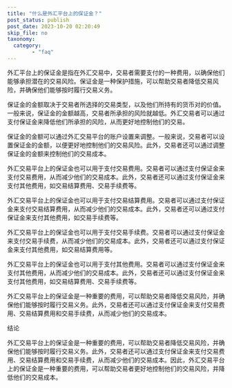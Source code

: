 ```yaml
---
title: "什么是外汇平台上的保证金？"
post_status: publish
post_date: 2023-10-20 02:20:49
skip_file: no
taxonomy:
  category:
        - "faq"
---
```


外汇平台上的保证金是指在外汇交易中，交易者需要支付的一种费用，以确保他们能够承担潜在的交易风险。保证金是一种保护措施，可以帮助交易者降低交易风险，并确保他们能够按时履行交易义务。

保证金的金额取决于交易者所选择的交易类型，以及他们所持有的货币对的价值。一般来说，保证金的金额越高，交易者所承担的风险就越低。外汇交易者可以通过支付保证金来降低他们所承担的风险，从而更好地控制他们的交易。

保证金的金额可以通过外汇交易平台的账户设置来调整。一般来说，交易者可以设置保证金的金额，以便更好地控制他们的交易风险。此外，交易者还可以通过调整保证金的金额来控制他们的交易成本。

外汇交易平台上的保证金也可以用于支付交易费用。交易者可以通过支付保证金来支付交易费用，从而减少他们的交易成本。此外，交易者还可以通过支付保证金来支付其他费用，如交易结算费用、交易手续费等。

外汇交易平台上的保证金也可以用于支付交易结算费用。交易者可以通过支付保证金来支付交易结算费用，从而减少他们的交易成本。此外，交易者还可以通过支付保证金来支付其他费用，如交易手续费等。

外汇交易平台上的保证金也可以用于支付交易手续费。交易者可以通过支付保证金来支付交易手续费，从而减少他们的交易成本。此外，交易者还可以通过支付保证金来支付其他费用，如交易结算费用等。

外汇交易平台上的保证金也可以用于支付其他费用。交易者可以通过支付保证金来支付其他费用，从而减少他们的交易成本。此外，交易者还可以通过支付保证金来支付其他费用，如交易结算费用、交易手续费等。

外汇交易平台上的保证金是一种重要的费用，可以帮助交易者降低交易风险，并确保他们能够按时履行交易义务。此外，交易者还可以通过支付保证金来支付交易费用、交易结算费用和交易手续费，从而减少他们的交易成本。

结论

外汇交易平台上的保证金是一种重要的费用，可以帮助交易者降低交易风险，并确保他们能够按时履行交易义务。此外，交易者还可以通过支付保证金来支付交易费用、交易结算费用和交易手续费，从而减少他们的交易成本。因此，外汇交易平台上的保证金是一种重要的费用，可以帮助交易者更好地控制他们的交易风险，并降低他们的交易成本。
